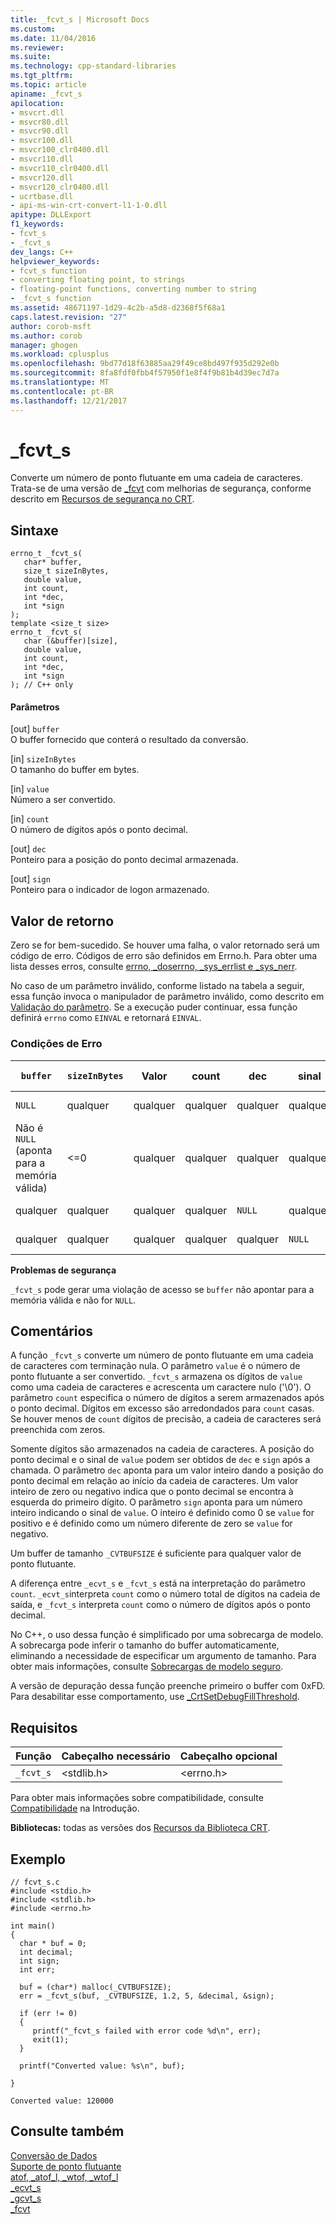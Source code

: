 ```yaml
---
title: _fcvt_s | Microsoft Docs
ms.custom: 
ms.date: 11/04/2016
ms.reviewer: 
ms.suite: 
ms.technology: cpp-standard-libraries
ms.tgt_pltfrm: 
ms.topic: article
apiname: _fcvt_s
apilocation:
- msvcrt.dll
- msvcr80.dll
- msvcr90.dll
- msvcr100.dll
- msvcr100_clr0400.dll
- msvcr110.dll
- msvcr110_clr0400.dll
- msvcr120.dll
- msvcr120_clr0400.dll
- ucrtbase.dll
- api-ms-win-crt-convert-l1-1-0.dll
apitype: DLLExport
f1_keywords:
- fcvt_s
- _fcvt_s
dev_langs: C++
helpviewer_keywords:
- fcvt_s function
- converting floating point, to strings
- floating-point functions, converting number to string
- _fcvt_s function
ms.assetid: 48671197-1d29-4c2b-a5d8-d2368f5f68a1
caps.latest.revision: "27"
author: corob-msft
ms.author: corob
manager: ghogen
ms.workload: cplusplus
ms.openlocfilehash: 9bd77d18f63885aa29f49ce8bd497f935d292e0b
ms.sourcegitcommit: 8fa8fdf0fbb4f57950f1e8f4f9b81b4d39ec7d7a
ms.translationtype: MT
ms.contentlocale: pt-BR
ms.lasthandoff: 12/21/2017
---
```

# <a name="fcvts"></a>_fcvt_s
Converte um número de ponto flutuante em uma cadeia de caracteres. Trata-se de uma versão de [_fcvt](../../c-runtime-library/reference/fcvt.md) com melhorias de segurança, conforme descrito em [Recursos de segurança no CRT](../../c-runtime-library/security-features-in-the-crt.md).  
  
## <a name="syntax"></a>Sintaxe  
  
```  
errno_t _fcvt_s(   
   char* buffer,  
   size_t sizeInBytes,  
   double value,  
   int count,  
   int *dec,  
   int *sign   
);  
template <size_t size>  
errno_t _fcvt_s(   
   char (&buffer)[size],  
   double value,  
   int count,  
   int *dec,  
   int *sign   
); // C++ only  
```  
  
#### <a name="parameters"></a>Parâmetros  
 [out] `buffer`  
 O buffer fornecido que conterá o resultado da conversão.  
  
 [in] `sizeInBytes`  
 O tamanho do buffer em bytes.  
  
 [in] `value`  
 Número a ser convertido.  
  
 [in] `count`  
 O número de dígitos após o ponto decimal.  
  
 [out] `dec`  
 Ponteiro para a posição do ponto decimal armazenada.  
  
 [out] `sign`  
 Ponteiro para o indicador de logon armazenado.  
  
## <a name="return-value"></a>Valor de retorno  
 Zero se for bem-sucedido. Se houver uma falha, o valor retornado será um código de erro. Códigos de erro são definidos em Errno.h. Para obter uma lista desses erros, consulte [errno, _doserrno, _sys_errlist e _sys_nerr](../../c-runtime-library/errno-doserrno-sys-errlist-and-sys-nerr.md).  
  
 No caso de um parâmetro inválido, conforme listado na tabela a seguir, essa função invoca o manipulador de parâmetro inválido, como descrito em [Validação do parâmetro](../../c-runtime-library/parameter-validation.md). Se a execução puder continuar, essa função definirá `errno` como `EINVAL` e retornará `EINVAL`.  
  
### <a name="error-conditions"></a>Condições de Erro  
  
|`buffer`|`sizeInBytes`|Valor |count|dec|sinal|Valor de|Valor em `buffer`|  
|--------------|-------------------|-----------|-----------|---------|----------|------------|-----------------------|  
|`NULL`|qualquer|qualquer|qualquer|qualquer|qualquer|`EINVAL`|Não modificado.|  
|Não é `NULL` (aponta para a memória válida)|<=0|qualquer|qualquer|qualquer|qualquer|`EINVAL`|Não modificado.|  
|qualquer|qualquer|qualquer|qualquer|`NULL`|qualquer|`EINVAL`|Não modificado.|  
|qualquer|qualquer|qualquer|qualquer|qualquer|`NULL`|`EINVAL`|Não modificado.|  
  
 **Problemas de segurança**  
  
 `_fcvt_s` pode gerar uma violação de acesso se `buffer` não apontar para a memória válida e não for `NULL`.  
  
## <a name="remarks"></a>Comentários  
 A função `_fcvt_s` converte um número de ponto flutuante em uma cadeia de caracteres com terminação nula. O parâmetro `value` é o número de ponto flutuante a ser convertido. `_fcvt_s` armazena os dígitos de `value` como uma cadeia de caracteres e acrescenta um caractere nulo ('\0'). O parâmetro `count` especifica o número de dígitos a serem armazenados após o ponto decimal. Dígitos em excesso são arredondados para `count` casas. Se houver menos de `count` dígitos de precisão, a cadeia de caracteres será preenchida com zeros.  
  
 Somente dígitos são armazenados na cadeia de caracteres. A posição do ponto decimal e o sinal de `value` podem ser obtidos de `dec` e `sign` após a chamada. O parâmetro `dec` aponta para um valor inteiro dando a posição do ponto decimal em relação ao início da cadeia de caracteres. Um valor inteiro de zero ou negativo indica que o ponto decimal se encontra à esquerda do primeiro dígito. O parâmetro `sign` aponta para um número inteiro indicando o sinal de `value`. O inteiro é definido como 0 se `value` for positivo e é definido como um número diferente de zero se `value` for negativo.  
  
 Um buffer de tamanho `_CVTBUFSIZE` é suficiente para qualquer valor de ponto flutuante.  
  
 A diferença entre `_ecvt_s` e `_fcvt_s` está na interpretação do parâmetro `count`. `_ecvt_s`interpreta `count` como o número total de dígitos na cadeia de saída, e `_fcvt_s` interpreta `count` como o número de dígitos após o ponto decimal.  
  
 No C++, o uso dessa função é simplificado por uma sobrecarga de modelo. A sobrecarga pode inferir o tamanho do buffer automaticamente, eliminando a necessidade de especificar um argumento de tamanho. Para obter mais informações, consulte [Sobrecargas de modelo seguro](../../c-runtime-library/secure-template-overloads.md).  
  
 A versão de depuração dessa função preenche primeiro o buffer com 0xFD. Para desabilitar esse comportamento, use [_CrtSetDebugFillThreshold](../../c-runtime-library/reference/crtsetdebugfillthreshold.md).  
  
## <a name="requirements"></a>Requisitos  
  
|Função|Cabeçalho necessário|Cabeçalho opcional|  
|--------------|---------------------|---------------------|  
|`_fcvt_s`|\<stdlib.h>|\<errno.h>|  
  
 Para obter mais informações sobre compatibilidade, consulte [Compatibilidade](../../c-runtime-library/compatibility.md) na Introdução.  
  
 **Bibliotecas:** todas as versões dos [Recursos da Biblioteca CRT](../../c-runtime-library/crt-library-features.md).  
  
## <a name="example"></a>Exemplo  
  
```  
// fcvt_s.c  
#include <stdio.h>  
#include <stdlib.h>  
#include <errno.h>  
  
int main()  
{  
  char * buf = 0;  
  int decimal;  
  int sign;  
  int err;  
  
  buf = (char*) malloc(_CVTBUFSIZE);  
  err = _fcvt_s(buf, _CVTBUFSIZE, 1.2, 5, &decimal, &sign);  
  
  if (err != 0)  
  {  
     printf("_fcvt_s failed with error code %d\n", err);  
     exit(1);  
  }  
  
  printf("Converted value: %s\n", buf);    
  
}  
```  
  
```Output  
Converted value: 120000  
```  
  
## <a name="see-also"></a>Consulte também  
 [Conversão de Dados](../../c-runtime-library/data-conversion.md)   
 [Suporte de ponto flutuante](../../c-runtime-library/floating-point-support.md)   
 [atof, _atof_l, _wtof, _wtof_l](../../c-runtime-library/reference/atof-atof-l-wtof-wtof-l.md)   
 [_ecvt_s](../../c-runtime-library/reference/ecvt-s.md)   
 [_gcvt_s](../../c-runtime-library/reference/gcvt-s.md)   
 [_fcvt](../../c-runtime-library/reference/fcvt.md)